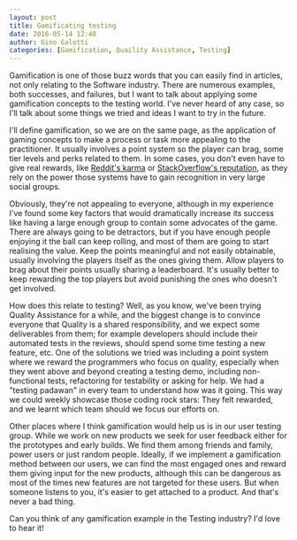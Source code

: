 ```yaml
---
layout: post
title: Gamificating testing
date: 2016-05-14 12:48
author: Gino Galotti
categories: [Gamification, Quaility Assistance, Testing]
---
```

Gamification is one of those buzz words that you can easily find in articles, not only relating to the Software industry. There are numerous examples, both successes, and failures, but I want to talk about applying some gamification concepts to the testing world. I've never heard of any case, so I'll talk about some things we tried and ideas I want to try in the future.

I'll define gamification, so we are on the same page, as the application of gaming concepts to make a process or task more appealing to the practitioner. It usually involves a point system so the player can brag, some tier levels and perks related to them. In some cases, you don't even have to give real rewards, like [Reddit's karma](https://www.reddit.com/wiki/faq#wiki_what_is_that_number_next_to_usernames.3F_and_what_is_karma.3F) or [StackOverflow's reputation](http://stackoverflow.com/help/whats-reputation), as they rely on the power those systems have to gain recognition in very large social groups.

Obviously, they're not appealing to everyone, although in my experience I've found some key factors that would dramatically increase its success like having a large enough group to contain some advocates of the game. There are always going to be detractors, but if you have enough people enjoying it the ball can keep rolling, and most of them are going to start realising the value. Keep the points meaningful and not easily obtainable, usually involving the players itself as the ones giving them. Allow players to brag about their points usually sharing a leaderboard. It's usually better to keep rewarding the top players but avoid punishing the ones who doesn't get involved.

How does this relate to testing? Well, as you know, we've been trying Quality Assistance for a while, and the biggest change is to convince everyone that Quality is a shared responsibility, and we expect some deliverables from them; for example developers should include their automated tests in the reviews, should spend some time testing a new feature, etc. One of the solutions we tried was including a point system where we reward the programmers who focus on quality, especially when they went above and beyond creating a testing demo, including non-functional tests, refactoring for testability or asking for help. We had a "testing padawan" in every team to understand how was it going. This way we could weekly showcase those coding rock stars: They felt rewarded, and we learnt which team should we focus our efforts on.

Other places where I think gamification would help us is in our user testing group. While we work on new products we seek for user feedback either for the prototypes and early builds. We find them among friends and family, power users or just random people. Ideally, if we implement a gamification method between our users, we can find the most engaged ones and reward them giving input for the new products, although this can be dangerous as most of the times new features are not targeted for these users. But when someone listens to you, it's easier to get attached to a product. And that's never a bad thing.

Can you think of any gamification example in the Testing industry? I'd love to hear it!